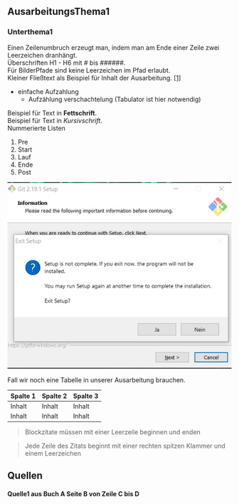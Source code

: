 ﻿## AusarbeitungsThema1 
  
### Unterthema1

Einen Zeilenumbruch erzeugt man, indem man am Ende einer Zeile zwei Leerzeichen dranhängt.  
Überschriften H1 - H6 mit # bis ######.  
Für BilderPfade sind keine Leerzeichen im Pfad erlaubt.  
Kleiner Fließtext als Beispiel für Inhalt der Ausarbeitung. [[1]](#quelle1)  
- einfache Aufzahlung
  - Aufzählung verschachtelung (Tabulator ist hier notwendig)
  

Beispiel für Text in **Fettschrift**.  
Beispiel für Text in *Kursivschrift*.  
Nummerierte Listen
1. Pre
2. Start
3. Lauf
4. Ende
5. Post
  
  

![HierVerlinkenWirDochMalEinBild](Bilder/FlorianBuller/bsp.jpg)


Fall wir noch eine Tabelle in unserer Ausarbeitung brauchen.  
  
Spalte 1 | Spalte 2 | Spalte 3
-------- | -------- | --------
Inhalt   | Inhalt   | Inhalt
Inhalt   | Inhalt   | Inhalt
  
  
> Blockzitate müssen mit einer Leerzeile beginnen und enden

> Jede Zeile des Zitats beginnt mit einer rechten spitzen Klammer und einem Leerzeichen  
  
  
  
  
## Quellen
#### Quelle1 aus Buch A Seite B von Zeile C bis D <a name="quelle1"></a>
